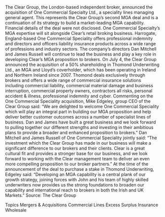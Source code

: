 The Clear Group, the London-based independent broker, announced the acquisition of One Commercial Specialty Ltd., a speciality lines managing general agent. This represents the Clear Group’s second MGA deal and is a continuation of its strategy to build a market-leading MGA capability.
Financial details of the deal were not disclosed. One Commercial Specialty’s MGA expertise will sit alongside Clear’s retail broking business.
Harrogate, England-based One Commercial Speciality offers professional indemnity and directors and officers liability insurance products across a wide range of professions and industry sectors. The company’s directors Dan Mitchell and James Russell will continue to lead the business and play a key role in developing Clear’s MGA proposition to brokers.
On July 4, the Clear Group announced the acquisition of a 50% shareholding in Thomond Underwriting Ltd., an MGA and Lloyd’s coverholder, which has been operating in Ireland and Northern Ireland since 2007. Thomond deals exclusively through brokers and offers a wide range of commercial insurance solutions including commercial liability, commercial material damage and business interruption, commercial property owners, contractors all risks, personal accident & illness, professional indemnity and cyber.
Commenting on the One Commercial Speciality acquisition, Mike Edgeley, group CEO of the Clear Group said: “We are delighted to welcome One Commercial Speciality which will play an integral part in building our MGA proposition and help deliver better customer outcomes across a number of specialist lines of business. Dan and James have built a great business and we look forward to pulling together our different strengths and investing in their ambitious plans to provide a broader and enhanced proposition to brokers.”
Dan Mitchell and James Russell of One Commercial Speciality jointly said: “The investment which the Clear Group has made in our business will make a significant difference to our brokers and their clients. Clear is a great cultural fit and provides a stronger base for our business, and we look forward to working with the Clear management team to deliver an even more compelling proposition to our broker partners.”
At the time of the announcement of the deal to purchase a stake in Thomond Underwriting, Edgeley said: “Developing an MGA capability is a central plank of our growth strategy, joining forces with John and his team of highly skilled underwriters now provides us the strong foundations to broaden our capability and international reach to brokers in both the Irish and UK Markets.”
Source: The Clear Group

Topics
Mergers & Acquisitions
Commercial Lines
Excess Surplus
Insurance Wholesale
